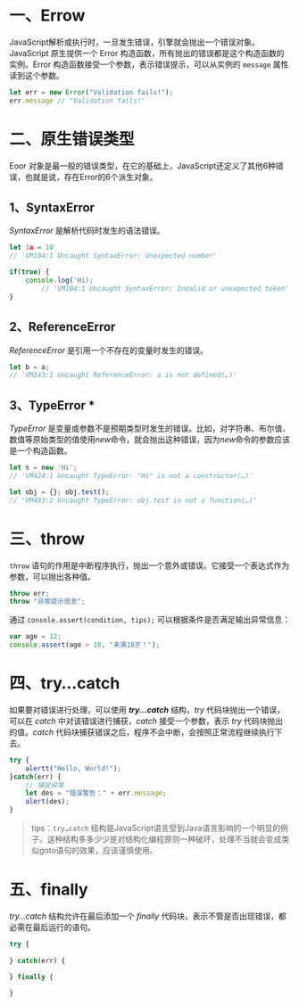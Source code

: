 # 一、Errow

JavaScript解析或执行时，一旦发生错误，引擎就会抛出一个错误对象。JavaScript 原生提供一个 Error 构造函数，所有抛出的错误都是这个构造函数的实例。Error 构造函数接受一个参数，表示错误提示，可以从实例的 `message` 属性读到这个参数。

```javascript
let err = new Error("Validation fails!");
err.message // "Validation fails!"
```

# 二、原生错误类型

Eoor 对象是最一般的错误类型，在它的基础上，JavaScript还定义了其他6种错误，也就是说，存在Error的6个派生对象。

## 1、SyntaxError 

*SyntaxError* 是解析代码时发生的语法错误。

```javascript
let 1a = 10
// 'VM104:1 Uncaught SyntaxError: Unexpected number'

if(true) {
    console.log('Hi);
		// 'VM104:1 Uncaught SyntaxError: Invalid or unexpected token'
}
```

## 2、ReferenceError 

*ReferenceError* 是引用一个不存在的变量时发生的错误。

```javascript
let b = a;
// 'VM143:1 Uncaught ReferenceError: a is not defined(…)'
```

## 3、TypeError *

*TypeError* 是变量或参数不是预期类型时发生的错误。比如，对字符串、布尔值、数值等原始类型的值使用*new*命令，就会抛出这种错误，因为*new*命令的参数应该是一个构造函数。

```javascript
let s = new 'Hi';
// 'VM424:1 Uncaught TypeError: "Hi" is not a constructor(…)'

let obj = {}; obj.test();
// 'VM493:2 Uncaught TypeError: obj.test is not a function(…)'
```

# 三、throw

`throw` 语句的作用是中断程序执行，抛出一个意外或错误。它接受一个表达式作为参数，可以抛出各种值。

```javascript
throw err;
throw "异常提示信息";
```

通过 `console.assert(condition, tips);`  可以根据条件是否满足输出异常信息：

```javascript
var age = 12;
console.assert(age > 18, "未满18岁！");
```

# 四、try…catch

如果要对错误进行处理，可以使用 ***try…catch*** 结构，*try* 代码块抛出一个错误，可以在 *catch* 中对该错误进行捕获，*catch* 接受一个参数，表示 *try* 代码块抛出的值。*catch* 代码块捕获错误之后，程序不会中断，会按照正常流程继续执行下去。

```javascript
try {
	alertt("Hello, World!");
}catch(err) {
	// 捕捉异常
	let des = "错误警告：" + err.message;
	alert(des);
}
```

> tips：`try…catch` 结构是JavaScript语言受到Java语言影响的一个明显的例子。这种结构多多少少是对结构化编程原则一种破坏，处理不当就会变成类似goto语句的效果，应该谨慎使用。

# 五、finally

*try…catch* 结构允许在最后添加一个 *finally* 代码块，表示不管是否出现错误，都必需在最后运行的语句。

```javascript
try {
  
} catch(err) {

} finally {

}
```

